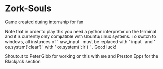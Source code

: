 # Zork-Souls
Game created during internship for fun


Note that in order to play this you need a python interpretor on the terminal and it is currently only compatible with Ubuntu/Linux systems. To switch to windows, all instances of ' raw_input ' must be replaced with ' input ' and ' os.system('clear') ' with ' os.system('clr') '  . Good luck!


Shoutout to Peter Gibb for working on this with me and Preston Epps for the Blackjack section
